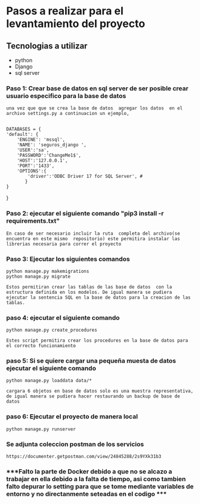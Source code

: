 # Pasos a realizar para el levantamiento del proyecto

## Tecnologias a utilizar 

 * python
 * Django
 * sql server

### Paso 1: Crear base de datos en sql server de ser posible crear usuario especifico para la base de datos
    una vez que que se crea la base de datos  agregar los datos  en el archivo settings.py a continuacion un ejemplo, 


    DATABASES = {
    'default': { 
        'ENGINE': 'mssql',
        'NAME': 'seguros_django ',
        'USER':'sa',
        'PASSWORD':'ChangeMe1$',
        'HOST':'127.0.0.1',
        'PORT':'1433',
        'OPTIONS':{
            'driver':'ODBC Driver 17 for SQL Server', #
           }
    }
}

### Paso 2:  ejecutar el siguiente comando  "pip3 install -r  requirements.txt"  
    En caso de ser necesario incluir la ruta  completa del archivo(se encuentra en este mismo  repositorio) este permitira instalar las librerias necesaria para correr el proyecto

### Paso 3: Ejecutar los siguientes comandos
    python manage.py makemigrations
    python manage.py migrate

    Estos permitiran crear las tablas de las base de datos  con la estructura definida en los modelos. De igual manera se pudiera ejecutar la sentencia SQL en la base de datos para la creacion de las tablas.

### paso 4: ejecutar el siguiente  comando 
    python manage.py create_procedures

    Estes script permitira crear los procedures en la base de datos para el correcto funcionamiento 

### paso 5: Si se quiere cargar una pequeña muesta de datos ejecutar el siguiente comando
    python manage.py loaddata data/* 

    cargara 6 objetos en base de datos solo es una muestra representativa,  de igual manera se pudiera hacer restaurando un backup de base de datos


### paso 6: Ejecutar el proyecto de manera local
    python manage.py runserver 

### Se adjunta coleccion postman de los servicios

    https://documenter.getpostman.com/view/24845288/2s9YXk31b3

### ***Falto la parte de Docker debido a que no se alcazo a trabajar en ella debido a la falta de tiempo, asi como tambien falto depurar lo setting para que se tome mediante variables de entorno y no directanmente seteadas en el codigo ***